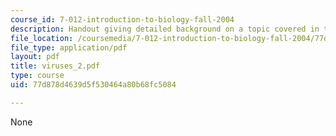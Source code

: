 ```yaml
---
course_id: 7-012-introduction-to-biology-fall-2004
description: Handout giving detailed background on a topic covered in the course.
file_location: /coursemedia/7-012-introduction-to-biology-fall-2004/77d878d4639d5f530464a80b68fc5084_viruses_2.pdf
file_type: application/pdf
layout: pdf
title: viruses_2.pdf
type: course
uid: 77d878d4639d5f530464a80b68fc5084

---
```

None